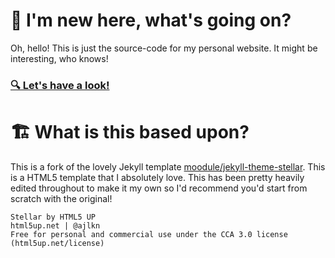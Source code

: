 # 👋 I'm new here, what's going on?

Oh, hello! This is just the source-code for my personal website. It might be interesting, who knows! 

### [🔍 Let's have a look!](https://snugg.ie)

# 🏗 What is this based upon?
This is a fork of the lovely Jekyll template [moodule/jekyll-theme-stellar](https://github.com/moodule/jekyll-theme-stellar). This is a HTML5 template that I absolutely love. This has been pretty heavily edited throughout to make it my own so I'd recommend you'd start from scratch with the original!

```
Stellar by HTML5 UP
html5up.net | @ajlkn
Free for personal and commercial use under the CCA 3.0 license (html5up.net/license)
```